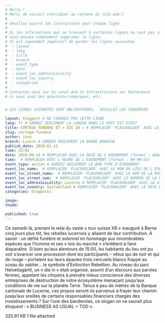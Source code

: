 ```yaml
---
# Hello !
# Merci de vouloir contribuer au contenu du site web:)
#
# Veuillez suivre les instructions pour chaque ligne
#
# Si les informations qui se trouvent à certaines lignes ne sont pas importantes
# vous pouvez simplement supprimer la ligne.
# Il est cependant impératif de garder les lignes suivantes
#  - layout
#  - lang
#  - title
#  - branch
#  - event_type
#  - date
#  - event_loc_addressLocality
#  - event_loc_country
#  - categories
#
# Contactez-nous sur le canal Ask-It Infrastructure sur Mattermost
# si vous avez des questions/remarques, etc.


# LES LIGNES SUIVANTES SONT OBLIGATOIRES,  VEUILLEZ LES CONSERVER

layout: blogpost # NE CHANGEZ PAS CETTE LIGNE
lang: fr # GARDEZ SEULEMENT LA LANGUE DANS LE POST EST ECRIT
title: CORTÈGE FUNÈBRE ET « DIE IN » # REMPLACER 'PLACEHOLDER' AVEC LE TITRE DE VOTRE POST
slug: cortege-funebre
author: innu
branch: Luzern # GARDER SEULEMENT LA BONNE BRANCHE
publish_date: 2020-01-12
time: 23:02
date: 2019-09-14 # REMPLACER AVEC LA DATE DE L'EVENEMENT (format : AAAA-MM-JJ)
time:  # REMPLACER AVEC L'HEURE DE L'EVENEMENT (format : HH-MM-SS)
event_type: action # GARDEZ SEULEMENT LE BON TYPE D'EVENEMENT
event_loc_name:  # REMPLACER 'PLACEHOLDER' AVEC LE NOM DU LIEU OU L'EVENEMENT A LIEU
event_loc_street_name:  # REMPLACER 'PLACEHOLDER' AVEC LE NOM DE LA RUE OU L'EVENEMENT A LIEU
event_loc_street_num:  # REMPLACER 'PLACEHOLDER' AVEC LE NUMERO DE LA RUE OU L'EVENEMENT A LIEU
event_loc_addressLocality: Lucerne # REMPLACER 'PLACEHOLDER' AVEC LA VILLE DANS LAQUELLE L'EVENEMENT A LIEU
event_loc_country: Switzerland # REMPLACER 'PLACEHOLDER' AVEC LE PAYS DANS LAQUELLE L'EVENEMENT A LIEU
categories: blogposts

image:
thumb:

published: true
---
```


Ce samedi-là, prenant le relai du vaste « tour suisse XR » inauguré à Berne cinq jours plus tôt, les rebelles lucernois y allaient de leur contribution. À savoir : un défilé funèbre et solennel en hommage aux innombrables espèces que l’homme et ses « lois du marché » s’entêtent à faire disparaître. Si bien qu’aux alentours de 15:00, les habitants du lieu ont pu voir s’avancer une procession dont les participants – vêtus qui de noir et qui de rouge – portaient sur leurs épaules trois cercueils blancs frappé au sceau du sablier… le symbole d’Extinction Rebellion.
Au niveau du parc Helvetiagärtli, un « die in » était organisé, assorti d’un discours aux paroles fermes, appelant les citoyens à prendre mieux conscience des diverses entreprises de destruction de notre écosystème menaçant jusqu’aux conditions de vie sur la planète Terre.
Tenus à peu de mètres de la Banque cantonale de Lucerne, ces propos seront-ils parvenus à frayer leur chemin jusqu’aux oreilles de certains responsables financiers chargés des investissements ?
Sur l’une des banderoles, ce slogan on ne saurait plus éloquent : « BUSINESS AS USUAL = TOD ».

320.91 KB  1 file attached 
